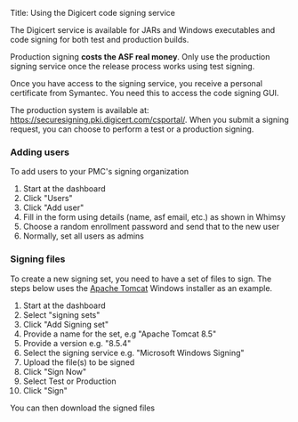 Title: Using the Digicert code signing service

The Digicert service is available for JARs and Windows executables and code signing for both test and production builds.

Production signing **costs the ASF real money**. Only use the production signing service once the release process works using test signing.

Once you have access to the signing service, you receive a personal certificate from Symantec. You need this to access the code signing GUI.

The production system is available at: <a href="https://securesigning.pki.digicert.com/csportal/" target="blank">https://securesigning.pki.digicert.com/csportal/</a>. When you submit a signing request, you can choose to perform a test or a production signing.

### Adding users ###

To add users to your PMC's signing organization

1. Start at the dashboard
1. Click "Users"
1. Click "Add user"
1. Fill in the form using details (name, asf email, etc.) as shown in Whimsy
1. Choose a random enrollment password and send that to the new user
1. Normally, set all users as admins

### Signing files

To create a new signing set, you need to have a set of files to sign. The steps below uses the <a href="https://tomcat.apache.org/" target="_blank">Apache Tomcat</a> Windows installer as an example.

1. Start at the dashboard
1. Select "signing sets"
1. Click "Add Signing set"
1. Provide a name for the set, e.g "Apache Tomcat 8.5"
1. Provide a version e.g. "8.5.4"
1. Select the signing service e.g. "Microsoft Windows Signing"
1. Upload the file(s) to be signed
1. Click "Sign Now"
1. Select Test or Production
1. Click "Sign"

You can then download the signed files





